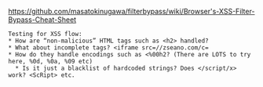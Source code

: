 https://github.com/masatokinugawa/filterbypass/wiki/Browser's-XSS-Filter-Bypass-Cheat-Sheet

```
Testing for XSS flow:
* How are “non-malicious” HTML tags such as <h2> handled?
* What about incomplete tags? <iframe src=//zseano.com/c=
* How do they handle encodings such as <%00h2? (There are LOTS to try here, %0d, %0a, %09 etc)
  * Is it just a blacklist of hardcoded strings? Does </script/x> work? <ScRipt> etc.
```
